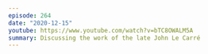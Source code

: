 ```yaml
---
episode: 264
date: "2020-12-15"
youtube: https://www.youtube.com/watch?v=bTC8OWALM5A
summary: Discussing the work of the late John Le Carré
---
```

